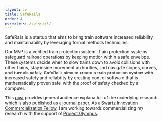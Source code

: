 ```yaml
---
layout: cv
title: SafeRails
order: 4
permalink: /saferail/
---
```


SafeRails is a startup that aims to bring train software increased reliability and maintainability by leveraging formal methods techniques.

Our MVP is a verified train protection system.
Train protection systems safeguard railroad operations by keeping motion within a safe envelope.
These systems decide when to slow trains down to avoid collisions with other trains, stay inside movement authorities, and navigate slopes, curves, and tunnels safely.
SafeRails aims to create a train protection system with increased safety and reliability by creating control software that is mathematically proven safe, with the proof of safety checked by a computer.

This [post](https://aditink.github.io/draft/2023/06/27/verified-train-control.html) provides general audience explanation of the underlying research which is also published as a [journal paper](https://aditink.github.io/assets/train-control-emsoft-preprint.pdf).
As a [Swartz Innovation Commercialization Fellow](https://www.cmu.edu/swartz-center-for-entrepreneurship/education-and-resources/innovation-fellows/current-fellows.html), I am working towards commercializing my research with the support of [Project Olympus](https://www.cmu.edu/swartz-center-for-entrepreneurship/education-and-resources/project-olympus/).